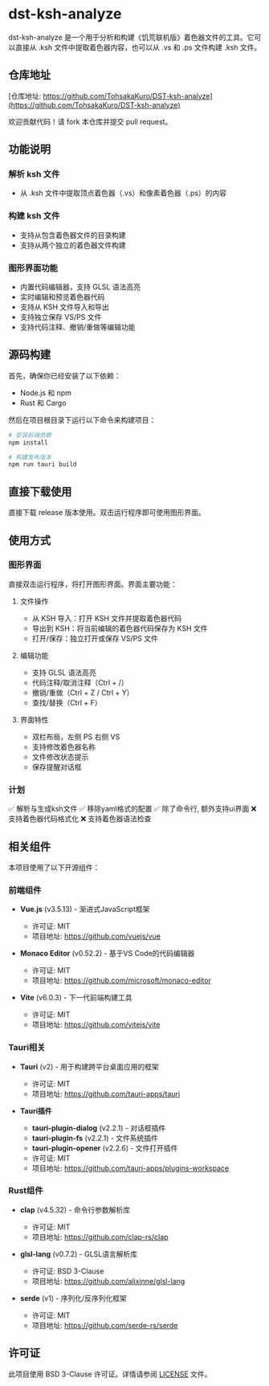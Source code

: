 # dst-ksh-analyze

dst-ksh-analyze 是一个用于分析和构建《饥荒联机版》着色器文件的工具。它可以直接从 .ksh 文件中提取着色器内容，也可以从 .vs 和 .ps 文件构建 .ksh 文件。

## 仓库地址

[仓库地址: https://github.com/TohsakaKuro/DST-ksh-analyze](https://github.com/TohsakaKuro/DST-ksh-analyze)

欢迎贡献代码！请 fork 本仓库并提交 pull request。


## 功能说明

### 解析 ksh 文件
- 从 .ksh 文件中提取顶点着色器（.vs）和像素着色器（.ps）的内容

### 构建 ksh 文件
- 支持从包含着色器文件的目录构建
- 支持从两个独立的着色器文件构建

### 图形界面功能
- 内置代码编辑器，支持 GLSL 语法高亮
- 实时编辑和预览着色器代码
- 支持从 KSH 文件导入和导出
- 支持独立保存 VS/PS 文件
- 支持代码注释、撤销/重做等编辑功能

## 源码构建

首先，确保你已经安装了以下依赖：
- Node.js 和 npm
- Rust 和 Cargo

然后在项目根目录下运行以下命令来构建项目：

```sh
# 安装前端依赖
npm install

# 构建发布版本
npm run tauri build
```

## 直接下载使用

直接下载 release 版本使用。双击运行程序即可使用图形界面。

## 使用方式

### 图形界面

直接双击运行程序，将打开图形界面。界面主要功能：

1. 文件操作
   - 从 KSH 导入：打开 KSH 文件并提取着色器代码
   - 导出到 KSH：将当前编辑的着色器代码保存为 KSH 文件
   - 打开/保存：独立打开或保存 VS/PS 文件

2. 编辑功能
   - 支持 GLSL 语法高亮
   - 代码注释/取消注释（Ctrl + /）
   - 撤销/重做（Ctrl + Z / Ctrl + Y）
   - 查找/替换（Ctrl + F）

3. 界面特性
   - 双栏布局，左侧 PS 右侧 VS
   - 支持修改着色器名称
   - 文件修改状态提示
   - 保存提醒对话框

### 计划

✅ 解析与生成ksh文件
✅ 移除yaml格式的配置
✅ 除了命令行, 额外支持ui界面
❌ 支持着色器代码格式化
❌ 支持着色器语法检查

## 相关组件

本项目使用了以下开源组件：

### 前端组件
- **Vue.js** (v3.5.13) - 渐进式JavaScript框架
  - 许可证: MIT
  - 项目地址: https://github.com/vuejs/vue

- **Monaco Editor** (v0.52.2) - 基于VS Code的代码编辑器
  - 许可证: MIT
  - 项目地址: https://github.com/microsoft/monaco-editor

- **Vite** (v6.0.3) - 下一代前端构建工具
  - 许可证: MIT
  - 项目地址: https://github.com/vitejs/vite

### Tauri相关
- **Tauri** (v2) - 用于构建跨平台桌面应用的框架
  - 许可证: MIT
  - 项目地址: https://github.com/tauri-apps/tauri

- **Tauri插件**
  - **tauri-plugin-dialog** (v2.2.1) - 对话框插件
  - **tauri-plugin-fs** (v2.2.1) - 文件系统插件
  - **tauri-plugin-opener** (v2.2.6) - 文件打开插件
  - 许可证: MIT
  - 项目地址: https://github.com/tauri-apps/plugins-workspace

### Rust组件
- **clap** (v4.5.32) - 命令行参数解析库
  - 许可证: MIT
  - 项目地址: https://github.com/clap-rs/clap

- **glsl-lang** (v0.7.2) - GLSL语言解析库
  - 许可证: BSD 3-Clause
  - 项目地址: https://github.com/alixinne/glsl-lang

- **serde** (v1) - 序列化/反序列化框架
  - 许可证: MIT
  - 项目地址: https://github.com/serde-rs/serde

## 许可证

此项目使用 BSD 3-Clause 许可证。详情请参阅 [LICENSE](./LICENSE) 文件。
